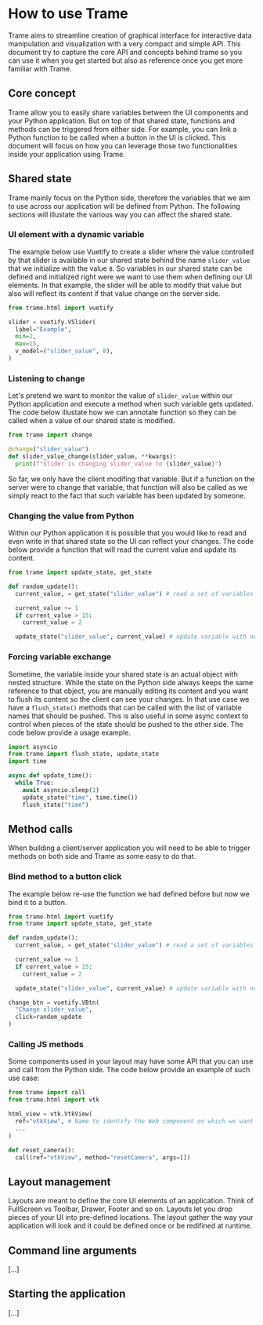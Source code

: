 # How to use Trame

Trame aims to streamline creation of graphical interface for interactive data manipulation and visualization with a very compact and simple API.
This document try to capture the core API and concepts behind trame so you can use it when you get started but also as reference once you get more familiar with Trame.

## Core concept

Trame allow you to easily share variables between the UI components and your Python application.
But on top of that shared state, functions and methods can be triggered from either side.
For example, you can link a Python function to be called when a button in the UI is clicked.
This document will focus on how you can leverage those two functionalities inside your application using Trame.

## Shared state

Trame mainly focus on the Python side, therefore the variables that we aim to use across our application will be defined from Python.
The following sections will illustate the various way you can affect the shared state.

### UI element with a dynamic variable

The example below use Vuetify to create a slider where the value controlled by that slider is available in our shared state behind the name `slider_value` that we initialize with the value `8`. So variables in our shared state can be defined and initialized right were we want to use them when defining our UI elements. In that example, the slider will be able to modify that value but also will reflect its content if that value change on the server side.

```python
from trame.html import vuetify

slider = vuetify.VSlider(
  label="Example",
  min=2,
  max=15,
  v_model=("slider_value", 8),
)
```

### Listening to change

Let's pretend we want to monitor the value of `slider_value` within our Python application and execute a method when such variable gets updated.
The code below illustate how we can annotate function so they can be called when a value of our shared state is modified.

```python
from trame import change

@change("slider_value")
def slider_value_change(slider_value, **kwargs):
  print(f"Slider is changing slider_value to {slider_value}")
```

So far, we only have the client modifing that variable. But if a function on the server were to change that variable, that function will also be called as we simply react to the fact that such variable has been updated by someone.

### Changing the value from Python

Within our Python application it is possible that you would like to read and even write in that shared state so the UI can reflect your changes.
The code below provide a function that will read the current value and update its content.

```python
from trame import update_state, get_state

def random_update():
  current_value, = get_state("slider_value") # read a set of variables

  current_value += 1
  if current_value > 15:
    current_value = 2

  update_state("slider_value", current_value) # update variable with new content
```

### Forcing variable exchange

Sometime, the variable inside your shared state is an actual object with nested structure. While the state on the Python side always keeps the same reference to that object, you are manually editing its content and you want to flush its content so the client can see your changes. In that use case we have a `flush_state()` methods that can be called with the list of variable names that should be pushed. This is also useful in some async context to control when pieces of the state should be pushed to the other side. The code below provide a usage example.

```python
import asyncio
from trame import flush_state, update_state
import time

async def update_time():
  while True:
    await asyncio.sleep(1)
    update_state("time", time.time())
    flush_state("time")
```

## Method calls

When building a client/server application you will need to be able to trigger methods on both side and Trame as some easy to do that.

### Bind method to a button click

The example below re-use the function we had defined before but now we bind it to a button.

```python
from trame.html import vuetify
from trame import update_state, get_state

def random_update():
  current_value, = get_state("slider_value") # read a set of variables

  current_value += 1
  if current_value > 15:
    current_value = 2

  update_state("slider_value", current_value) # update variable with new content

change_btn = vuetify.VBtn(
  "Change slider_value",
  click=random_update
)
```

### Calling JS methods

Some components used in your layout may have some API that you can use and call from the Python side.
The code below provide an example of such use case:

```python
from trame import call
from trame.html import vtk

html_view = vtk.VtkView(
  ref="vtkView", # Name to identify the Web component on which we want to call a method
  ...
)

def reset_camera():
  call(ref="vtkView", method="resetCamera", args=[])
```

## Layout management

Layouts are meant to define the core UI elements of an application. Think of FullScreen vs Toolbar, Drawer, Footer and so on.
Layouts let you drop pieces of your UI into pre-defined locations.
The layout gather the way your application will look and it could be defined once or be redifined at runtime.

## Command line arguments

[...]

## Starting the application

[...]
